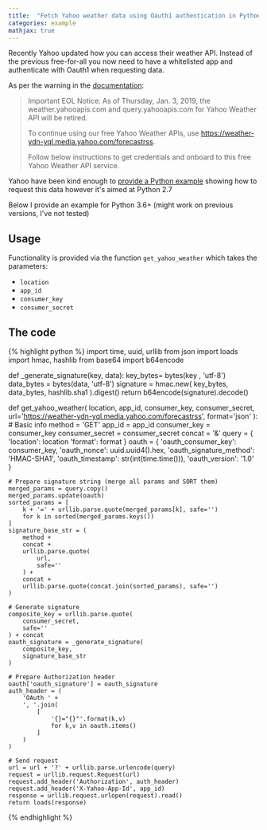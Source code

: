 ```yaml
---
title:  "Fetch Yahoo weather data using Oauth1 authentication in Python 3"
categories: example
mathjax: true
---
```


Recently Yahoo updated how you can access their weather API. Instead of the
previous free-for-all you now need to have a whitelisted app and authenticate
with Oauth1 when requesting data.

As per the warning in the [documentation](https://developer.yahoo.com/weather/):

> Important EOL Notice: As of Thursday, Jan. 3, 2019, the weather.yahooapis.com
> and query.yahooapis.com for Yahoo Weather API will be retired. 
>
> To continue using our free Yahoo Weather APIs, use 
> https://weather-ydn-yql.media.yahoo.com/forecastrss.
>
> Follow below instructions to get credentials and onboard to this free Yahoo
> Weather API service.

Yahoo have been kind enough to [provide a Python example](https://developer.yahoo.com/weather/documentation.html#oauth-python)
showing how to request this data however it's aimed at Python 2.7

Below I provide an example for Python 3.6+ (might work on previous versions, I've not tested)

## Usage

Functionality is provided via the function `get_yahoo_weather` which takes the parameters:
 - `location`
 - `app_id`
 - `consumer_key`
 - `consumer_secret`

## The code

{% highlight python %}
import time, uuid, urllib
from json import loads
import hmac, hashlib
from base64 import b64encode


def _generate_signature(key, data):
    key_bytes= bytes(key , 'utf-8')
    data_bytes = bytes(data, 'utf-8') 
    signature =  hmac.new(
        key_bytes,
        data_bytes,
        hashlib.sha1
    ).digest()
    return b64encode(signature).decode()


def get_yahoo_weather(
    location,
    app_id,
    consumer_key,
    consumer_secret,
    url='https://weather-ydn-yql.media.yahoo.com/forecastrss',
    format='json'
):
    # Basic info
    method = 'GET'
    app_id = app_id
    consumer_key = consumer_key
    consumer_secret = consumer_secret
    concat = '&'
    query = {
        'location': location
        'format': format
    }
    oauth = {
        'oauth_consumer_key': consumer_key,
        'oauth_nonce': uuid.uuid4().hex,
        'oauth_signature_method': 'HMAC-SHA1',
        'oauth_timestamp': str(int(time.time())),
        'oauth_version': '1.0'
    }

    # Prepare signature string (merge all params and SORT them)
    merged_params = query.copy()
    merged_params.update(oauth)
    sorted_params = [
        k + '=' + urllib.parse.quote(merged_params[k], safe='')
        for k in sorted(merged_params.keys())
    ]
    signature_base_str = (
        method + 
        concat + 
        urllib.parse.quote(
            url,
            safe=''
        ) +
        concat + 
        urllib.parse.quote(concat.join(sorted_params), safe='')
    )

    # Generate signature
    composite_key = urllib.parse.quote(
        consumer_secret,
        safe=''
    ) + concat
    oauth_signature = _generate_signature(
        composite_key,
        signature_base_str
    )

    # Prepare Authorization header
    oauth['oauth_signature'] = oauth_signature
    auth_header = (
        'OAuth ' + 
        ', '.join(
            [
                '{}="{}"'.format(k,v) 
                for k,v in oauth.items()
            ]
        )
    )

    # Send request
    url = url + '?' + urllib.parse.urlencode(query)
    request = urllib.request.Request(url)
    request.add_header('Authorization', auth_header)
    request.add_header('X-Yahoo-App-Id', app_id)
    response = urllib.request.urlopen(request).read()
    return loads(response)

{% endhighlight %}
